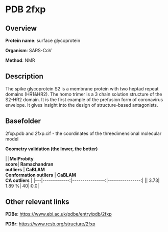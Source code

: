# PDB 2fxp

## Overview

**Protein name**: surface glycoprotein

**Organism**: SARS-CoV

**Method**: NMR

## Description

The spike glycoprotein S2 is a membrane protein with two heptad repeat domains (HR1&HR2). The homo trimer is a 3 chain solution structure of the S2-HR2 domain. It is the first example of the prefusion form of coronavirus envelope. It gives insight into the design of structure-based antagonists.

## Basefolder

2fxp.pdb and 2fxp.cif - the coordinates of the threedimensional molecular model




**Geometry validation (the lower, the better)**

|   |**MolProbity<br>score**| **Ramachandran<br>outliers** | **CaBLAM<br>Conformation outliers** | **CaBLAM<br>CA outliers** |
|---|-------------:|----------------:|----------------:|
||  3.73|  1.89 %| 40|:0.0|


## Other relevant links 
**PDBe**:  https://www.ebi.ac.uk/pdbe/entry/pdb/2fxp
 
**PDBr**: https://www.rcsb.org/structure/2fxp 
